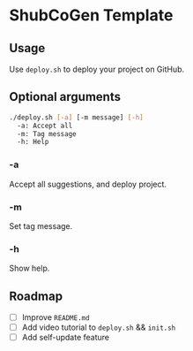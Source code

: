 # ShubCoGen Template

## Usage

Use `deploy.sh` to deploy your project on GitHub.

## Optional arguments

```sh
./deploy.sh [-a] [-m message] [-h]
  -a: Accept all
  -m: Tag message
  -h: Help
```

### -a
Accept all suggestions, and deploy project.

### -m
Set tag message.

### -h
Show help.


## Roadmap
- [ ] Improve `README.md`
- [ ] Add video tutorial to `deploy.sh` && `init.sh`
- [ ] Add self-update feature

